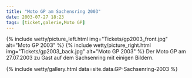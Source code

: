 ```yaml
---
title: "Moto GP am Sachensring 2003"
date: 2003-07-27 18:23
tags: [ticket,galerie,Moto GP]
---
```

{% include wetty/picture_left.html img="Tickets/gp2003_front.jpg" alt="Moto GP 2003" %}
{% include wetty/picture_right.html img="Tickets/gp2003_back.jpg" alt="Moto GP 2003" %}
Der Moto GP am 27.07.2003 zu Gast auf dem Sachsenring mit einigen Bildern.

<!--more-->

{% include wetty/gallery.html data=site.data.GP-Sachsenring-2003 %}

